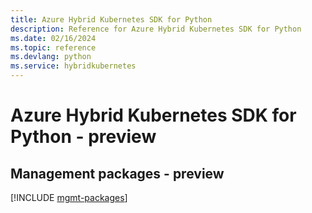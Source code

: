 ```yaml
---
title: Azure Hybrid Kubernetes SDK for Python
description: Reference for Azure Hybrid Kubernetes SDK for Python
ms.date: 02/16/2024
ms.topic: reference
ms.devlang: python
ms.service: hybridkubernetes
---
```

# Azure Hybrid Kubernetes SDK for Python - preview

## Management packages - preview
[!INCLUDE [mgmt-packages](hybrid-kubernetes-mgmt-index.md)]
